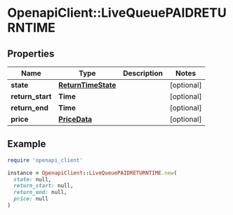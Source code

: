 # OpenapiClient::LiveQueuePAIDRETURNTIME

## Properties

| Name | Type | Description | Notes |
| ---- | ---- | ----------- | ----- |
| **state** | [**ReturnTimeState**](ReturnTimeState.md) |  | [optional] |
| **return_start** | **Time** |  | [optional] |
| **return_end** | **Time** |  | [optional] |
| **price** | [**PriceData**](PriceData.md) |  | [optional] |

## Example

```ruby
require 'openapi_client'

instance = OpenapiClient::LiveQueuePAIDRETURNTIME.new(
  state: null,
  return_start: null,
  return_end: null,
  price: null
)
```

